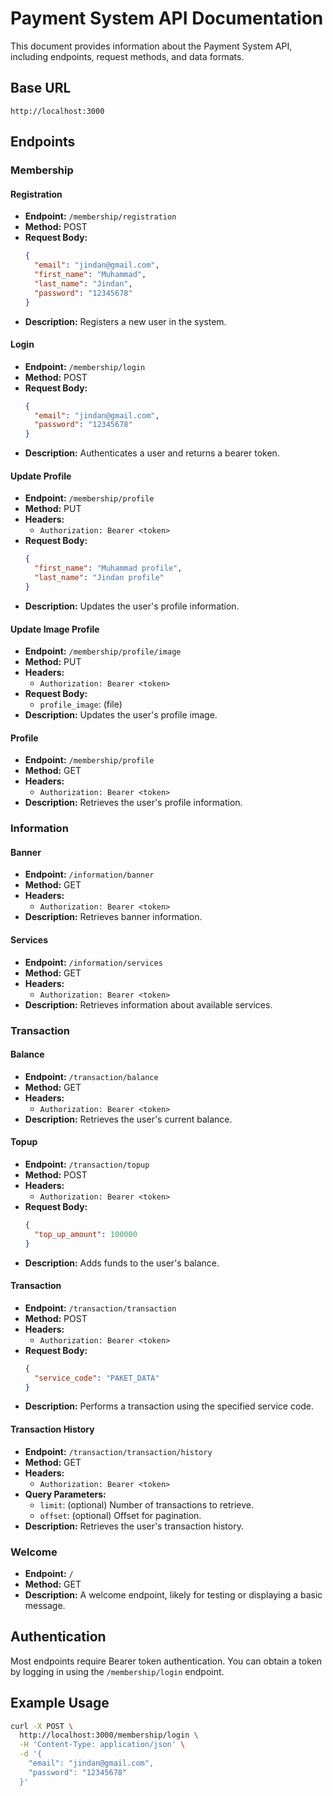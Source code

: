 # Payment System API Documentation

This document provides information about the Payment System API, including endpoints, request methods, and data formats.

## Base URL

`http://localhost:3000`

## Endpoints

### Membership

#### Registration

* **Endpoint:** `/membership/registration`
* **Method:** POST
* **Request Body:**
    ```json
    {
      "email": "jindan@gmail.com",
      "first_name": "Muhammad",
      "last_name": "Jindan",
      "password": "12345678"
    }
    ```
* **Description:** Registers a new user in the system.

#### Login

* **Endpoint:** `/membership/login`
* **Method:** POST
* **Request Body:**
    ```json
    {
      "email": "jindan@gmail.com",
      "password": "12345678"
    }
    ```
* **Description:** Authenticates a user and returns a bearer token.

#### Update Profile

* **Endpoint:** `/membership/profile`
* **Method:** PUT
* **Headers:**
    * `Authorization: Bearer <token>`
* **Request Body:**
    ```json
    {
      "first_name": "Muhammad profile",
      "last_name": "Jindan profile"
    }
    ```
* **Description:** Updates the user's profile information.

#### Update Image Profile

* **Endpoint:** `/membership/profile/image`
* **Method:** PUT
* **Headers:**
    * `Authorization: Bearer <token>`
* **Request Body:**
    * `profile_image`: (file)
* **Description:** Updates the user's profile image.

#### Profile

* **Endpoint:** `/membership/profile`
* **Method:** GET
* **Headers:**
    * `Authorization: Bearer <token>`
* **Description:** Retrieves the user's profile information.

### Information

#### Banner

* **Endpoint:** `/information/banner`
* **Method:** GET
* **Headers:**
    * `Authorization: Bearer <token>`
* **Description:** Retrieves banner information.

#### Services

* **Endpoint:** `/information/services`
* **Method:** GET
* **Headers:**
    * `Authorization: Bearer <token>`
* **Description:** Retrieves information about available services.

### Transaction

#### Balance

* **Endpoint:** `/transaction/balance`
* **Method:** GET
* **Headers:**
    * `Authorization: Bearer <token>`
* **Description:** Retrieves the user's current balance.

#### Topup

* **Endpoint:** `/transaction/topup`
* **Method:** POST
* **Headers:**
    * `Authorization: Bearer <token>`
* **Request Body:**
    ```json
    {
      "top_up_amount": 100000
    }
    ```
* **Description:** Adds funds to the user's balance.

#### Transaction

* **Endpoint:** `/transaction/transaction`
* **Method:** POST
* **Headers:**
    * `Authorization: Bearer <token>`
* **Request Body:**
    ```json
    {
      "service_code": "PAKET_DATA"
    }
    ```
* **Description:** Performs a transaction using the specified service code.

#### Transaction History

* **Endpoint:** `/transaction/transaction/history`
* **Method:** GET
* **Headers:**
    * `Authorization: Bearer <token>`
* **Query Parameters:**
    * `limit`: (optional) Number of transactions to retrieve.
    * `offset`: (optional) Offset for pagination.
* **Description:** Retrieves the user's transaction history.

### Welcome

* **Endpoint:** `/`
* **Method:** GET
* **Description:**  A welcome endpoint, likely for testing or displaying a basic message.

## Authentication

Most endpoints require Bearer token authentication. You can obtain a token by logging in using the `/membership/login` endpoint.

## Example Usage

```bash
curl -X POST \
  http://localhost:3000/membership/login \
  -H 'Content-Type: application/json' \
  -d '{
    "email": "jindan@gmail.com",
    "password": "12345678"
  }'
```